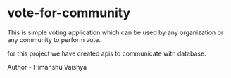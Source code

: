 # vote-for-community
This is simple voting application which can be used by any organization or any community to perform vote.

for this project we have created apis to communicate with database.

Author - Himanshu Vaishya
